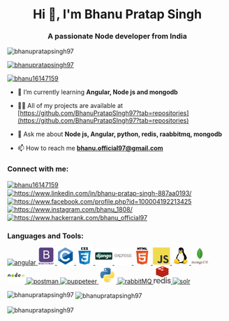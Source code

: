 <h1 align="center">Hi 👋, I'm Bhanu Pratap Singh</h1>
<h3 align="center">A passionate Node developer from India</h3>

<p align="left"> <img src="https://komarev.com/ghpvc/?username=bhanupratapsingh97&label=Profile%20views&color=0e75b6&style=flat" alt="bhanupratapsingh97" /> </p>

<p align="left"> <a href="https://github.com/ryo-ma/github-profile-trophy"><img src="https://github-profile-trophy.vercel.app/?username=bhanupratapsingh97" alt="bhanupratapsingh97" /></a> </p>

<p align="left"> <a href="https://twitter.com/bhanu16147159" target="blank"><img src="https://img.shields.io/twitter/follow/bhanu16147159?logo=twitter&style=for-the-badge" alt="bhanu16147159" /></a> </p>

- 🌱 I’m currently learning **Angular, Node js and mongodb**

- 👨‍💻 All of my projects are available at [https://github.com/BhanuPratapSIngh97?tab=repositories](https://github.com/BhanuPratapSIngh97?tab=repositories)

- 💬 Ask me about **Node js, Angular, python, redis, raabbitmq, mongodb**

- 📫 How to reach me **bhanu.official97@gmail.com**

<h3 align="left">Connect with me:</h3>
<p align="left">
<a href="https://twitter.com/bhanu16147159" target="blank"><img align="center" src="https://raw.githubusercontent.com/rahuldkjain/github-profile-readme-generator/master/src/images/icons/Social/twitter.svg" alt="bhanu16147159" height="30" width="40" /></a>
<a href="https://linkedin.com/in/https://www.linkedin.com/in/bhanu-pratap-singh-887aa0193/" target="blank"><img align="center" src="https://raw.githubusercontent.com/rahuldkjain/github-profile-readme-generator/master/src/images/icons/Social/linked-in-alt.svg" alt="https://www.linkedin.com/in/bhanu-pratap-singh-887aa0193/" height="30" width="40" /></a>
<a href="https://fb.com/https://www.facebook.com/profile.php?id=100004192213425" target="blank"><img align="center" src="https://raw.githubusercontent.com/rahuldkjain/github-profile-readme-generator/master/src/images/icons/Social/facebook.svg" alt="https://www.facebook.com/profile.php?id=100004192213425" height="30" width="40" /></a>
<a href="https://instagram.com/https://www.instagram.com/bhanu_1808/" target="blank"><img align="center" src="https://raw.githubusercontent.com/rahuldkjain/github-profile-readme-generator/master/src/images/icons/Social/instagram.svg" alt="https://www.instagram.com/bhanu_1808/" height="30" width="40" /></a>
<a href="https://www.hackerrank.com/bhanu_official97" target="blank"><img align="center" src="https://raw.githubusercontent.com/rahuldkjain/github-profile-readme-generator/master/src/images/icons/Social/hackerrank.svg" alt="https://www.hackerrank.com/bhanu_official97" height="30" width="40" /></a>
</p>

<h3 align="left">Languages and Tools:</h3>
<p align="left"> <a href="https://angular.io" target="_blank"> <img src="https://angular.io/assets/images/logos/angular/angular.svg" alt="angular" width="40" height="40"/> </a> <a href="https://getbootstrap.com" target="_blank"> <img src="https://raw.githubusercontent.com/devicons/devicon/master/icons/bootstrap/bootstrap-plain-wordmark.svg" alt="bootstrap" width="40" height="40"/> </a> <a href="https://www.cprogramming.com/" target="_blank"> <img src="https://raw.githubusercontent.com/devicons/devicon/master/icons/c/c-original.svg" alt="c" width="40" height="40"/> </a> <a href="https://www.w3schools.com/css/" target="_blank"> <img src="https://raw.githubusercontent.com/devicons/devicon/master/icons/css3/css3-original-wordmark.svg" alt="css3" width="40" height="40"/> </a> <a href="https://www.djangoproject.com/" target="_blank"> <img src="https://raw.githubusercontent.com/devicons/devicon/master/icons/django/django-original.svg" alt="django" width="40" height="40"/> </a> <a href="https://expressjs.com" target="_blank"> <img src="https://raw.githubusercontent.com/devicons/devicon/master/icons/express/express-original-wordmark.svg" alt="express" width="40" height="40"/> </a> <a href="https://www.w3.org/html/" target="_blank"> <img src="https://raw.githubusercontent.com/devicons/devicon/master/icons/html5/html5-original-wordmark.svg" alt="html5" width="40" height="40"/> </a> <a href="https://developer.mozilla.org/en-US/docs/Web/JavaScript" target="_blank"> <img src="https://raw.githubusercontent.com/devicons/devicon/master/icons/javascript/javascript-original.svg" alt="javascript" width="40" height="40"/> </a> <a href="https://www.linux.org/" target="_blank"> <img src="https://raw.githubusercontent.com/devicons/devicon/master/icons/linux/linux-original.svg" alt="linux" width="40" height="40"/> </a> <a href="https://www.mongodb.com/" target="_blank"> <img src="https://raw.githubusercontent.com/devicons/devicon/master/icons/mongodb/mongodb-original-wordmark.svg" alt="mongodb" width="40" height="40"/> </a> <a href="https://nodejs.org" target="_blank"> <img src="https://raw.githubusercontent.com/devicons/devicon/master/icons/nodejs/nodejs-original-wordmark.svg" alt="nodejs" width="40" height="40"/> </a> <a href="https://postman.com" target="_blank"> <img src="https://www.vectorlogo.zone/logos/getpostman/getpostman-icon.svg" alt="postman" width="40" height="40"/> </a> <a href="https://github.com/puppeteer/puppeteer" target="_blank"> <img src="https://www.vectorlogo.zone/logos/pptrdev/pptrdev-official.svg" alt="puppeteer" width="40" height="40"/> </a> <a href="https://www.python.org" target="_blank"> <img src="https://raw.githubusercontent.com/devicons/devicon/master/icons/python/python-original.svg" alt="python" width="40" height="40"/> </a> <a href="https://www.rabbitmq.com" target="_blank"> <img src="https://www.vectorlogo.zone/logos/rabbitmq/rabbitmq-icon.svg" alt="rabbitMQ" width="40" height="40"/> </a> <a href="https://redis.io" target="_blank"> <img src="https://raw.githubusercontent.com/devicons/devicon/master/icons/redis/redis-original-wordmark.svg" alt="redis" width="40" height="40"/> </a> <a href="https://lucene.apache.org/solr/" target="_blank"> <img src="https://www.vectorlogo.zone/logos/apache_solr/apache_solr-icon.svg" alt="solr" width="40" height="40"/> </a> </p>

<p><img align="left" src="https://github-readme-stats.vercel.app/api/top-langs?username=bhanupratapsingh97&show_icons=true&locale=en&layout=compact" alt="bhanupratapsingh97" /></p>

<p>&nbsp;<img align="center" src="https://github-readme-stats.vercel.app/api?username=bhanupratapsingh97&show_icons=true&locale=en" alt="bhanupratapsingh97" /></p>

<p><img align="center" src="https://github-readme-streak-stats.herokuapp.com/?user=bhanupratapsingh97&" alt="bhanupratapsingh97" /></p>
